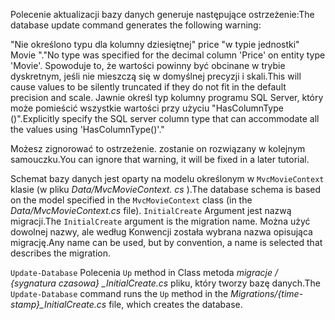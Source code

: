 <span data-ttu-id="5fee9-101">Polecenie aktualizacji bazy danych generuje następujące ostrzeżenie:</span><span class="sxs-lookup"><span data-stu-id="5fee9-101">The database update command generates the following warning:</span></span> 

   <span data-ttu-id="5fee9-102">"Nie określono typu dla kolumny dziesiętnej" price "w typie jednostki" Movie ".</span><span class="sxs-lookup"><span data-stu-id="5fee9-102">"No type was specified for the decimal column 'Price' on entity type 'Movie'.</span></span> <span data-ttu-id="5fee9-103">Spowoduje to, że wartości powinny być obcinane w trybie dyskretnym, jeśli nie mieszczą się w domyślnej precyzji i skali.</span><span class="sxs-lookup"><span data-stu-id="5fee9-103">This will cause values to be silently truncated if they do not fit in the default precision and scale.</span></span> <span data-ttu-id="5fee9-104">Jawnie określ typ kolumny programu SQL Server, który może pomieścić wszystkie wartości przy użyciu "HasColumnType ()".</span><span class="sxs-lookup"><span data-stu-id="5fee9-104">Explicitly specify the SQL server column type that can accommodate all the values using 'HasColumnType()'."</span></span>

<span data-ttu-id="5fee9-105">Możesz zignorować to ostrzeżenie. zostanie on rozwiązany w kolejnym samouczku.</span><span class="sxs-lookup"><span data-stu-id="5fee9-105">You can ignore that warning, it will be fixed in a later tutorial.</span></span>

<span data-ttu-id="5fee9-106">Schemat bazy danych jest oparty na modelu określonym w `MvcMovieContext` klasie (w pliku *Data/MvcMovieContext. cs* ).</span><span class="sxs-lookup"><span data-stu-id="5fee9-106">The database schema is based on the model specified in the `MvcMovieContext` class (in the *Data/MvcMovieContext.cs* file).</span></span> <span data-ttu-id="5fee9-107">`InitialCreate` Argument jest nazwą migracji.</span><span class="sxs-lookup"><span data-stu-id="5fee9-107">The `InitialCreate` argument is the migration name.</span></span> <span data-ttu-id="5fee9-108">Można użyć dowolnej nazwy, ale według Konwencji została wybrana nazwa opisująca migrację.</span><span class="sxs-lookup"><span data-stu-id="5fee9-108">Any name can be used, but by convention, a name is selected that describes the migration.</span></span>

<span data-ttu-id="5fee9-109">`Update-Database` Polecenia `Up` method in Class metoda *migracje / {sygnatura czasowa} _InitialCreate.cs* pliku, który tworzy bazę danych.</span><span class="sxs-lookup"><span data-stu-id="5fee9-109">The `Update-Database` command runs the `Up` method in the *Migrations/{time-stamp}_InitialCreate.cs* file, which creates the database.</span></span>